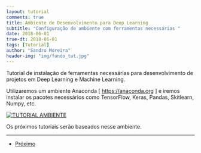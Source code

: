 ```yaml
---
layout: tutorial
comments: true
title: Ambiente de Desenvolvimento para Deep Learning
subtitle: "Configuração de ambiente com ferramentas necessárias "
date: 2018-06-01
true-dt: 2018-06-01
tags: [Tutorial]
author: "Sandro Moreira"
header-img: "img/fundo_tut.jpg"
---
```


Tutorial de instalação de ferramentas necessárias para desenvolvimento de projetos em Deep Learning e Machine Learning.

Utilizaremos um ambiente Anaconda [ https://anaconda.org ] e iremos instalar os pacotes necessários como TensorFlow, Keras, Pandas, Skitlearn, Numpy, etc.


[![TUTORIAL AMBIENTE](https://img.youtube.com/vi/bPe1cxx8jIA/0.jpg)](https://www.youtube.com/watch?v=bPe1cxx8jIA)


Os próximos tutoriais serão baseados nesse ambiente.

***

<ul class="pager">
  <li class="next"><a href="https://smoreira.github.io/2018/06/01/DeepInstall/">Próximo</a></li>
</ul>

